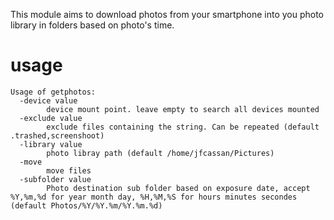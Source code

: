 This module aims to download photos from your smartphone into you photo library in folders based on photo's time.


# usage
```
Usage of getphotos:
  -device value
        device mount point. leave empty to search all devices mounted
  -exclude value
        exclude files containing the string. Can be repeated (default .trashed,screenshoot)
  -library value
        photo libray path (default /home/jfcassan/Pictures)
  -move
        move files
  -subfolder value
        Photo destination sub folder based on exposure date, accept %Y,%m,%d for year month day, %H,%M,%S for hours minutes secondes (default Photos/%Y/%Y.%m/%Y.%m.%d)
```

